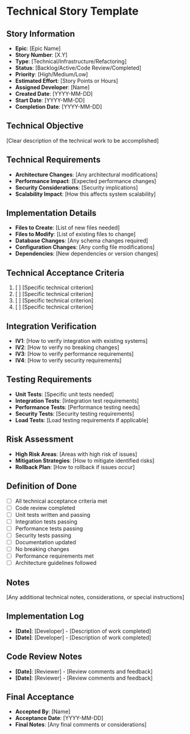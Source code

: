 # Technical Story Template

## Story Information
- **Epic**: [Epic Name]
- **Story Number**: [X.Y]
- **Type**: [Technical/Infrastructure/Refactoring]
- **Status**: [Backlog/Active/Code Review/Completed]
- **Priority**: [High/Medium/Low]
- **Estimated Effort**: [Story Points or Hours]
- **Assigned Developer**: [Name]
- **Created Date**: [YYYY-MM-DD]
- **Start Date**: [YYYY-MM-DD]
- **Completion Date**: [YYYY-MM-DD]

## Technical Objective
[Clear description of the technical work to be accomplished]

## Technical Requirements
- **Architecture Changes**: [Any architectural modifications]
- **Performance Impact**: [Expected performance changes]
- **Security Considerations**: [Security implications]
- **Scalability Impact**: [How this affects system scalability]

## Implementation Details
- **Files to Create**: [List of new files needed]
- **Files to Modify**: [List of existing files to change]
- **Database Changes**: [Any schema changes required]
- **Configuration Changes**: [Any config file modifications]
- **Dependencies**: [New dependencies or version changes]

## Technical Acceptance Criteria
1. [ ] [Specific technical criterion]
2. [ ] [Specific technical criterion]
3. [ ] [Specific technical criterion]
4. [ ] [Specific technical criterion]

## Integration Verification
- **IV1**: [How to verify integration with existing systems]
- **IV2**: [How to verify no breaking changes]
- **IV3**: [How to verify performance requirements]
- **IV4**: [How to verify security requirements]

## Testing Requirements
- **Unit Tests**: [Specific unit tests needed]
- **Integration Tests**: [Integration test requirements]
- **Performance Tests**: [Performance testing needs]
- **Security Tests**: [Security testing requirements]
- **Load Tests**: [Load testing requirements if applicable]

## Risk Assessment
- **High Risk Areas**: [Areas with high risk of issues]
- **Mitigation Strategies**: [How to mitigate identified risks]
- **Rollback Plan**: [How to rollback if issues occur]

## Definition of Done
- [ ] All technical acceptance criteria met
- [ ] Code review completed
- [ ] Unit tests written and passing
- [ ] Integration tests passing
- [ ] Performance tests passing
- [ ] Security tests passing
- [ ] Documentation updated
- [ ] No breaking changes
- [ ] Performance requirements met
- [ ] Architecture guidelines followed

## Notes
[Any additional technical notes, considerations, or special instructions]

## Implementation Log
- **[Date]**: [Developer] - [Description of work completed]
- **[Date]**: [Developer] - [Description of work completed]

## Code Review Notes
- **[Date]**: [Reviewer] - [Review comments and feedback]
- **[Date]**: [Reviewer] - [Review comments and feedback]

## Final Acceptance
- **Accepted By**: [Name]
- **Acceptance Date**: [YYYY-MM-DD]
- **Final Notes**: [Any final comments or considerations]
